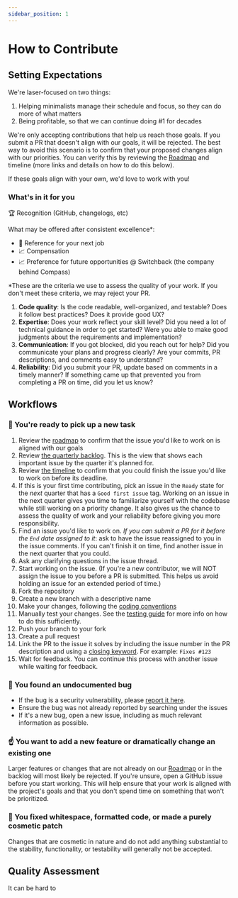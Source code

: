 ```yaml
---
sidebar_position: 1
---
```


# How to Contribute

## Setting Expectations

We're laser-focused on two things:

1. Helping minimalists manage their schedule and focus, so they can do more of what matters
2. Being profitable, so that we can continue doing #1 for decades

We're only accepting contributions that help us reach those goals. If you submit a PR that doesn't align with our goals, it will be rejected. The best way to avoid this scenario is to confirm that your proposed changes align with our priorities. You can verify this by reviewing the [Roadmap](../roadmap.md) and timeline (more links and details on how to do this below).

If these goals align with your own, we'd love to work with you!

### What's in it for you

🏆 Recognition (GitHub, changelogs, etc)

What may be offered after consistent excellence\*:

- 📝 Reference for your next job
- 📈 Compensation
- 📈 Preference for future opportunities @ Switchback (the company behind Compass)

\*These are the criteria we use to assess the quality of your work. If you don't meet these criteria, we may reject your PR.

1. **Code quality**: Is the code readable, well-organized, and testable? Does it follow best practices? Does it provide good UX?
2. **Expertise**: Does your work reflect your skill level? Did you need a lot of technical guidance in order to get started? Were you able to make good judgments about the requirements and implementation?
3. **Communication**: If you got blocked, did you reach out for help? Did you communicate your plans and progress clearly? Are your commits, PR descriptions, and comments easy to understand?
4. **Reliability**: Did you submit your PR, update based on comments in a timely manner? If something came up that prevented you from completing a PR on time, did you let us know?

## Workflows

### 🏁 You're ready to pick up a new task

1. Review the [roadmap](../roadmap.md) to confirm that the issue you'd like to work on is aligned with our goals
1. Review [the quarterly backlog](https://github.com/orgs/SwitchbackTech/projects/4/views/8). This is the view that shows each important issue by the quarter it's planned for.
1. Review [the timeline](https://github.com/orgs/SwitchbackTech/projects/4/views/7) to confirm that you could finish the issue you'd like to work on before its deadline.
1. If this is your first time contributing, pick an issue in the `Ready` state for the _next_ quarter that has a `Good first issue` tag. Working on an issue in the next quarter gives you time to familiarize yourself with the codebase while still working on a priority change. It also gives us the chance to assess the quality of work and your reliability before giving you more responsibility.
1. Find an issue you'd like to work on. _If you can submit a PR for it before the `End` date assigned to it_: ask to have the issue reassigned to you in the issue comments. If you can't finish it on time, find another issue in the next quarter that you could.
1. Ask any clarifying questions in the issue thread.
1. Start working on the issue. (If you're a new contributor, we will NOT assign the issue to you before a PR is submitted. This helps us avoid holding an issue for an extended period of time.)
1. Fork the repository
1. Create a new branch with a descriptive name
1. Make your changes, following the [coding conventions](./convention-guide.md)
1. Manually test your changes. See the [testing guide](./testing-guide.md) for more info on how to do this sufficiently.
1. Push your branch to your fork
1. Create a pull request
1. Link the PR to the issue it solves by including the issue number in the PR description and using a [closing keyword](https://docs.github.com/en/get-started/writing-on-github/working-with-advanced-formatting/using-keywords-in-issues-and-pull-requests#linking-a-pull-request-to-an-issue). For example: `Fixes #123`
1. Wait for feedback. You can continue this process with another issue while waiting for feedback.

### 🐞 You found an undocumented bug

- If the bug is a security vulnerability, please [report it here](https://github.com/SwitchbackTech/compass/security).
- Ensure the bug was not already reported by searching under the issues
- If it's a new bug, open a new issue, including as much relevant information as possible.

### ☝️ You want to add a new feature or dramatically change an existing one

Larger features or changes that are not already on our [Roadmap](../roadmap.md) or in the backlog will most likely be rejected. If you're unsure, open a GitHub issue before you start working. This will help ensure that your work is aligned with the project's goals and that you don't spend time on something that won't be prioritized.

### 💅 You fixed whitespace, formatted code, or made a purely cosmetic patch

Changes that are cosmetic in nature and do not add anything substantial to the stability, functionality, or testability will generally not be accepted.

## Quality Assessment

It can be hard to
